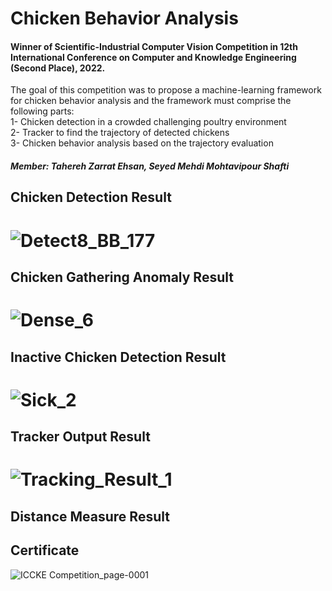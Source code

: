 # Chicken Behavior Analysis
#### Winner of Scientific-Industrial Computer Vision Competition in 12th International Conference on Computer and Knowledge Engineering (Second Place), 2022.   
The goal of this competition was to propose a machine-learning framework for chicken behavior analysis and the framework must comprise the following parts:     
1- Chicken detection in a crowded challenging poultry environment   
2- Tracker to find the trajectory of detected chickens   
3- Chicken behavior analysis based on the trajectory evaluation      
##### Member: Tahereh Zarrat Ehsan, Seyed Mehdi Mohtavipour Shafti

## Chicken Detection Result
# ![Detect8_BB_177](https://github.com/TaherehZarratEhsan/Chicken-Behavior-Analysis/assets/91826778/33dde34f-55a9-4ded-bba2-1ca69391062a)

## Chicken Gathering Anomaly Result
# ![Dense_6](https://github.com/TaherehZarratEhsan/Chicken-Behavior-Analysis/assets/91826778/e20afeb0-700a-4d3a-a25e-b864b0cf2646)

## Inactive Chicken Detection Result
# ![Sick_2](https://github.com/TaherehZarratEhsan/Chicken-Behavior-Analysis/assets/91826778/f2294abe-f942-422b-99a8-7449a4ceadf8)

## Tracker Output Result      
# ![Tracking_Result_1](https://github.com/TaherehZarratEhsan/Chicken-Behavior-Analysis/assets/91826778/99d95930-dfef-4594-9d48-48aa85338bed)

## Distance Measure Result    

## Certificate
![ICCKE Competition_page-0001](https://github.com/TaherehZarratEhsan/Chicken-Behavior-Analysis/assets/91826778/c5fac762-e061-4865-b1cc-20ca37453227)








